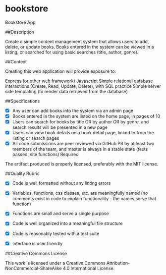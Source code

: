 # bookstore
Bookstore App

##Description

Create a simple content management system that allows users to add, delete, or update books. Books entered in the system can be viewed in a listing, or searched for using basic searches (title, author, genre).

##Context

Creating this web application will provide exposure to:

Express (or other web framework)
Javascript
Simple relational database interactions (Create, Read, Update, Delete), with SQL practice
Simple server side templating (to render data retrieved from the database)

##Specifications

 - [x] Any user can add books into the system via an admin page
 - [x] Books entered in the system are listed on the home page, in pages of 10
 - [x] Users can search for books by title OR by author OR by genre, and search results will be presented in a new page
 - [x]  Users can view book details on a book detail page, linked to from the listing or search pages
 - [x] All code submissions are peer reviewed via GitHub PR by at least two members of the team, and master is always in a stable state (tests passed, site functions)
Required

 The artifact produced is properly licensed, preferably with the MIT license.

##Quality Rubric

- [x] Code is well formatted without any linting errors
- [x] Variables, functions, css classes, etc. are meaningfully named (no comments exist in code to explain functionality - the names serve that function)
- [x] Functions are small and serve a single purpose
- [x] Code is well organized into a meaningful file structure
- [x] Code is reasonably tested with a test suite
- [x] Interface is user friendly


##Creative Commons License

This work is licensed under a Creative Commons Attribution-NonCommercial-ShareAlike 4.0 International License.
